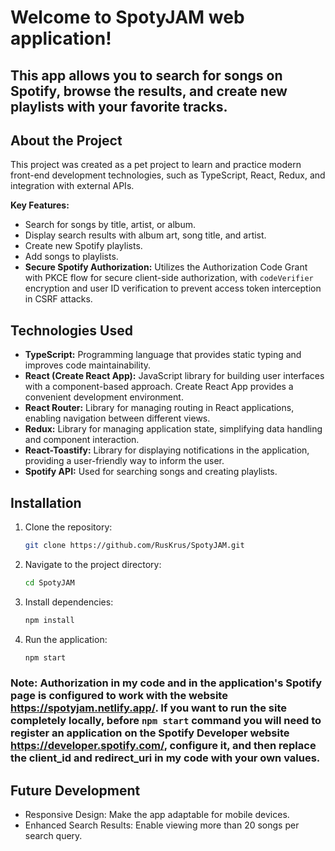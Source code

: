 # Welcome to SpotyJAM web application! 
## This app allows you to search for songs on Spotify, browse the results, and create new playlists with your favorite tracks.

## About the Project

This project was created as a pet project to learn and practice modern front-end development technologies, such as TypeScript, React, Redux, and integration with external APIs.

**Key Features:**

* Search for songs by title, artist, or album.
* Display search results with album art, song title, and artist.
* Create new Spotify playlists.
* Add songs to playlists.
* **Secure Spotify Authorization:**  Utilizes the Authorization Code Grant with PKCE flow for secure client-side authorization, with `codeVerifier` encryption and user ID verification to prevent access token interception in CSRF attacks.

## Technologies Used

* **TypeScript:** Programming language that provides static typing and improves code maintainability.
* **React (Create React App):** JavaScript library for building user interfaces with a component-based approach. Create React App provides a convenient development environment.
* **React Router:** Library for managing routing in React applications, enabling navigation between different views.
* **Redux:**  Library for managing application state, simplifying data handling and component interaction.
* **React-Toastify:** Library for displaying notifications in the application, providing a user-friendly way to inform the user.
* **Spotify API:** Used for searching songs and creating playlists.

## Installation

1. Clone the repository:
   ```bash
   git clone https://github.com/RusKrus/SpotyJAM.git
   ```
2. Navigate to the project directory:
   ```bash
   cd SpotyJAM
   ```
3. Install dependencies:
   ```bash
   npm install
   ```
4. Run the application:
   ```bash
   npm start
   ```
### Note: Authorization in my code and in the application's Spotify page is configured to work with the website https://spotyjam.netlify.app/. If you want to run the site completely locally, before `npm start` command you will need to register an application on the Spotify Developer website https://developer.spotify.com/, configure it, and then replace the client_id and redirect_uri in my code with your own values. 

## Future Development
* Responsive Design: Make the app adaptable for mobile devices.
* Enhanced Search Results: Enable viewing more than 20 songs per search query.
